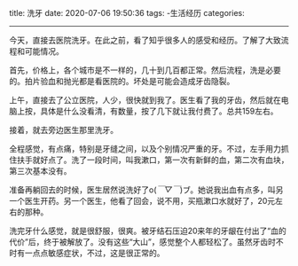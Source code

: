 title: 洗牙
date: 2020-07-06 19:50:36
tags: -生活经历
categories:

---

今天，直接去医院洗牙。在此之前，看了知乎很多人的感受和经历。了解了大致流程和可能情况。

<!--more-->

首先，价格上，各个城市是不一样的，几十到几百都正常。然后流程，洗是必要的。拍片验血和抛光都是看医院的。坏处是可能会造成牙齿隐裂。

上午，直接去了公立医院，人少，很快就到我了。医生看了我的牙齿，然后就在电脑上按，具体是什么没看清，有数量，按了几下就让我付费了。总共159左右。

接着，就去旁边医生那里洗牙。

全程感觉，有点痛，特别是牙缝之间，以及个别情况严重的牙。不过，左手用力抓住扶手就好点了。洗了一段时间，叫我漱口，第一次有新鲜的血，第二次有血块，第三次基本没有。

准备再躺回去的时候，医生居然说洗好了o(*￣▽￣*)ブ。她说我出血有点多，叫另一个医生开药。另一个医生，他看了回会，说不用，买瓶漱口水就好了，20元左右的那种。

洗完牙什么感觉，就是很舒服，很爽。被牙结石压迫20来年的牙龈在付出了“血的代价”后，终于被解放了。没有这些“大山”，感觉整个人都轻松了。虽然牙齿时不时有一点点敏感症状，不过，这是很正常的。

